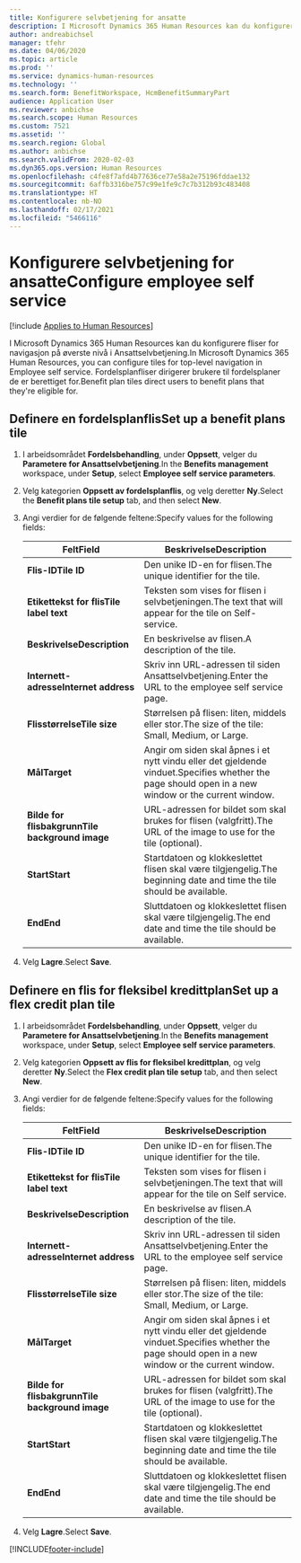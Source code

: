 ```yaml
---
title: Konfigurere selvbetjening for ansatte
description: I Microsoft Dynamics 365 Human Resources kan du konfigurere fliser for navigasjon på øverste nivå i Ansattselvbetjening.
author: andreabichsel
manager: tfehr
ms.date: 04/06/2020
ms.topic: article
ms.prod: ''
ms.service: dynamics-human-resources
ms.technology: ''
ms.search.form: BenefitWorkspace, HcmBenefitSummaryPart
audience: Application User
ms.reviewer: anbichse
ms.search.scope: Human Resources
ms.custom: 7521
ms.assetid: ''
ms.search.region: Global
ms.author: anbichse
ms.search.validFrom: 2020-02-03
ms.dyn365.ops.version: Human Resources
ms.openlocfilehash: c4fe8f7afd4b77636ce77e58a2e75196fddae132
ms.sourcegitcommit: 6affb3316be757c99e1fe9c7c7b312b93c483408
ms.translationtype: HT
ms.contentlocale: nb-NO
ms.lasthandoff: 02/17/2021
ms.locfileid: "5466116"
---
```

# <a name="configure-employee-self-service"></a><span data-ttu-id="f9e6f-103">Konfigurere selvbetjening for ansatte</span><span class="sxs-lookup"><span data-stu-id="f9e6f-103">Configure employee self service</span></span>

[!include [Applies to Human Resources](../includes/applies-to-hr.md)]

<span data-ttu-id="f9e6f-104">I Microsoft Dynamics 365 Human Resources kan du konfigurere fliser for navigasjon på øverste nivå i Ansattselvbetjening.</span><span class="sxs-lookup"><span data-stu-id="f9e6f-104">In Microsoft Dynamics 365 Human Resources, you can configure tiles for top-level navigation in Employee self service.</span></span> <span data-ttu-id="f9e6f-105">Fordelsplanfliser dirigerer brukere til fordelsplaner de er berettiget for.</span><span class="sxs-lookup"><span data-stu-id="f9e6f-105">Benefit plan tiles direct users to benefit plans that they're eligible for.</span></span>

## <a name="set-up-a-benefit-plans-tile"></a><span data-ttu-id="f9e6f-106">Definere en fordelsplanflis</span><span class="sxs-lookup"><span data-stu-id="f9e6f-106">Set up a benefit plans tile</span></span>

1. <span data-ttu-id="f9e6f-107">I arbeidsområdet **Fordelsbehandling**, under **Oppsett**, velger du **Parametere for Ansattselvbetjening**.</span><span class="sxs-lookup"><span data-stu-id="f9e6f-107">In the **Benefits management** workspace, under **Setup**, select **Employee self service parameters**.</span></span>

2. <span data-ttu-id="f9e6f-108">Velg kategorien **Oppsett av fordelsplanflis**, og velg deretter **Ny**.</span><span class="sxs-lookup"><span data-stu-id="f9e6f-108">Select the **Benefit plans tile setup** tab, and then select **New**.</span></span>

3. <span data-ttu-id="f9e6f-109">Angi verdier for de følgende feltene:</span><span class="sxs-lookup"><span data-stu-id="f9e6f-109">Specify values for the following fields:</span></span>

   | <span data-ttu-id="f9e6f-110">Felt</span><span class="sxs-lookup"><span data-stu-id="f9e6f-110">Field</span></span> | <span data-ttu-id="f9e6f-111">Beskrivelse</span><span class="sxs-lookup"><span data-stu-id="f9e6f-111">Description</span></span> |
   | --- | --- |
   | <span data-ttu-id="f9e6f-112">**Flis-ID**</span><span class="sxs-lookup"><span data-stu-id="f9e6f-112">**Tile ID**</span></span> | <span data-ttu-id="f9e6f-113">Den unike ID-en for flisen.</span><span class="sxs-lookup"><span data-stu-id="f9e6f-113">The unique identifier for the tile.</span></span> |
   | <span data-ttu-id="f9e6f-114">**Etikettekst for flis**</span><span class="sxs-lookup"><span data-stu-id="f9e6f-114">**Tile label text**</span></span> | <span data-ttu-id="f9e6f-115">Teksten som vises for flisen i selvbetjeningen.</span><span class="sxs-lookup"><span data-stu-id="f9e6f-115">The text that will appear for the tile on Self-service.</span></span> |
   | <span data-ttu-id="f9e6f-116">**Beskrivelse**</span><span class="sxs-lookup"><span data-stu-id="f9e6f-116">**Description**</span></span> | <span data-ttu-id="f9e6f-117">En beskrivelse av flisen.</span><span class="sxs-lookup"><span data-stu-id="f9e6f-117">A description of the tile.</span></span> |
   | <span data-ttu-id="f9e6f-118">**Internett-adresse**</span><span class="sxs-lookup"><span data-stu-id="f9e6f-118">**Internet address**</span></span> | <span data-ttu-id="f9e6f-119">Skriv inn URL-adressen til siden Ansattselvbetjening.</span><span class="sxs-lookup"><span data-stu-id="f9e6f-119">Enter the URL to the employee self service page.</span></span> |
   | <span data-ttu-id="f9e6f-120">**Flisstørrelse**</span><span class="sxs-lookup"><span data-stu-id="f9e6f-120">**Tile size**</span></span> | <span data-ttu-id="f9e6f-121">Størrelsen på flisen: liten, middels eller stor.</span><span class="sxs-lookup"><span data-stu-id="f9e6f-121">The size of the tile: Small, Medium, or Large.</span></span> |
   | <span data-ttu-id="f9e6f-122">**Mål**</span><span class="sxs-lookup"><span data-stu-id="f9e6f-122">**Target**</span></span> | <span data-ttu-id="f9e6f-123">Angir om siden skal åpnes i et nytt vindu eller det gjeldende vinduet.</span><span class="sxs-lookup"><span data-stu-id="f9e6f-123">Specifies whether the page should open in a new window or the current window.</span></span> |
   | <span data-ttu-id="f9e6f-124">**Bilde for flisbakgrunn**</span><span class="sxs-lookup"><span data-stu-id="f9e6f-124">**Tile background image**</span></span> | <span data-ttu-id="f9e6f-125">URL-adressen for bildet som skal brukes for flisen (valgfritt).</span><span class="sxs-lookup"><span data-stu-id="f9e6f-125">The URL of the image to use for the tile (optional).</span></span> |
   | <span data-ttu-id="f9e6f-126">**Start**</span><span class="sxs-lookup"><span data-stu-id="f9e6f-126">**Start**</span></span> | <span data-ttu-id="f9e6f-127">Startdatoen og klokkeslettet flisen skal være tilgjengelig.</span><span class="sxs-lookup"><span data-stu-id="f9e6f-127">The beginning date and time the tile should be available.</span></span> |
   | <span data-ttu-id="f9e6f-128">**End**</span><span class="sxs-lookup"><span data-stu-id="f9e6f-128">**End**</span></span> | <span data-ttu-id="f9e6f-129">Sluttdatoen og klokkeslettet flisen skal være tilgjengelig.</span><span class="sxs-lookup"><span data-stu-id="f9e6f-129">The end date and time the tile should be available.</span></span> |

4. <span data-ttu-id="f9e6f-130">Velg **Lagre**.</span><span class="sxs-lookup"><span data-stu-id="f9e6f-130">Select **Save**.</span></span>

## <a name="set-up-a-flex-credit-plan-tile"></a><span data-ttu-id="f9e6f-131">Definere en flis for fleksibel kredittplan</span><span class="sxs-lookup"><span data-stu-id="f9e6f-131">Set up a flex credit plan tile</span></span>

1. <span data-ttu-id="f9e6f-132">I arbeidsområdet **Fordelsbehandling**, under **Oppsett**, velger du **Parametere for Ansattselvbetjening**.</span><span class="sxs-lookup"><span data-stu-id="f9e6f-132">In the **Benefits management** workspace, under **Setup**, select **Employee self service parameters**.</span></span>

2. <span data-ttu-id="f9e6f-133">Velg kategorien **Oppsett av flis for fleksibel kredittplan**, og velg deretter **Ny**.</span><span class="sxs-lookup"><span data-stu-id="f9e6f-133">Select the **Flex credit plan tile setup** tab, and then select **New**.</span></span>

3. <span data-ttu-id="f9e6f-134">Angi verdier for de følgende feltene:</span><span class="sxs-lookup"><span data-stu-id="f9e6f-134">Specify values for the following fields:</span></span>

   | <span data-ttu-id="f9e6f-135">Felt</span><span class="sxs-lookup"><span data-stu-id="f9e6f-135">Field</span></span> | <span data-ttu-id="f9e6f-136">Beskrivelse</span><span class="sxs-lookup"><span data-stu-id="f9e6f-136">Description</span></span> |
   | --- | --- |
   | <span data-ttu-id="f9e6f-137">**Flis-ID**</span><span class="sxs-lookup"><span data-stu-id="f9e6f-137">**Tile ID**</span></span> | <span data-ttu-id="f9e6f-138">Den unike ID-en for flisen.</span><span class="sxs-lookup"><span data-stu-id="f9e6f-138">The unique identifier for the tile.</span></span> |
   | <span data-ttu-id="f9e6f-139">**Etikettekst for flis**</span><span class="sxs-lookup"><span data-stu-id="f9e6f-139">**Tile label text**</span></span> | <span data-ttu-id="f9e6f-140">Teksten som vises for flisen i selvbetjeningen.</span><span class="sxs-lookup"><span data-stu-id="f9e6f-140">The text that will appear for the tile on Self service.</span></span> |
   | <span data-ttu-id="f9e6f-141">**Beskrivelse**</span><span class="sxs-lookup"><span data-stu-id="f9e6f-141">**Description**</span></span> | <span data-ttu-id="f9e6f-142">En beskrivelse av flisen.</span><span class="sxs-lookup"><span data-stu-id="f9e6f-142">A description of the tile.</span></span> |
   | <span data-ttu-id="f9e6f-143">**Internett-adresse**</span><span class="sxs-lookup"><span data-stu-id="f9e6f-143">**Internet address**</span></span> | <span data-ttu-id="f9e6f-144">Skriv inn URL-adressen til siden Ansattselvbetjening.</span><span class="sxs-lookup"><span data-stu-id="f9e6f-144">Enter the URL to the employee self service page.</span></span> |
   | <span data-ttu-id="f9e6f-145">**Flisstørrelse**</span><span class="sxs-lookup"><span data-stu-id="f9e6f-145">**Tile size**</span></span> | <span data-ttu-id="f9e6f-146">Størrelsen på flisen: liten, middels eller stor.</span><span class="sxs-lookup"><span data-stu-id="f9e6f-146">The size of the tile: Small, Medium, or Large.</span></span> |
   | <span data-ttu-id="f9e6f-147">**Mål**</span><span class="sxs-lookup"><span data-stu-id="f9e6f-147">**Target**</span></span> | <span data-ttu-id="f9e6f-148">Angir om siden skal åpnes i et nytt vindu eller det gjeldende vinduet.</span><span class="sxs-lookup"><span data-stu-id="f9e6f-148">Specifies whether the page should open in a new window or the current window.</span></span> |
   | <span data-ttu-id="f9e6f-149">**Bilde for flisbakgrunn**</span><span class="sxs-lookup"><span data-stu-id="f9e6f-149">**Tile background image**</span></span> | <span data-ttu-id="f9e6f-150">URL-adressen for bildet som skal brukes for flisen (valgfritt).</span><span class="sxs-lookup"><span data-stu-id="f9e6f-150">The URL of the image to use for the tile (optional).</span></span> |
   | <span data-ttu-id="f9e6f-151">**Start**</span><span class="sxs-lookup"><span data-stu-id="f9e6f-151">**Start**</span></span> | <span data-ttu-id="f9e6f-152">Startdatoen og klokkeslettet flisen skal være tilgjengelig.</span><span class="sxs-lookup"><span data-stu-id="f9e6f-152">The beginning date and time the tile should be available.</span></span> |
   | <span data-ttu-id="f9e6f-153">**End**</span><span class="sxs-lookup"><span data-stu-id="f9e6f-153">**End**</span></span> | <span data-ttu-id="f9e6f-154">Sluttdatoen og klokkeslettet flisen skal være tilgjengelig.</span><span class="sxs-lookup"><span data-stu-id="f9e6f-154">The end date and time the tile should be available.</span></span> |

4. <span data-ttu-id="f9e6f-155">Velg **Lagre**.</span><span class="sxs-lookup"><span data-stu-id="f9e6f-155">Select **Save**.</span></span>


[!INCLUDE[footer-include](../includes/footer-banner.md)]